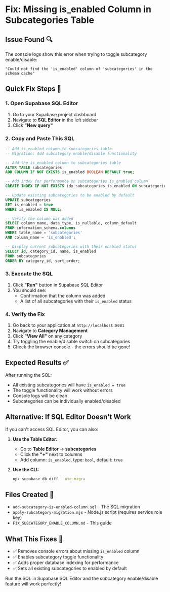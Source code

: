 # Fix: Missing is_enabled Column in Subcategories Table

## Issue Found 🔍
The console logs show this error when trying to toggle subcategory enable/disable:
```
"Could not find the 'is_enabled' column of 'subcategories' in the schema cache"
```

## Quick Fix Steps 🚀

### 1. Open Supabase SQL Editor
1. Go to your Supabase project dashboard
2. Navigate to **SQL Editor** in the left sidebar
3. Click **"New query"**

### 2. Copy and Paste This SQL
```sql
-- Add is_enabled column to subcategories table
-- Migration: Add subcategory enable/disable functionality

-- Add the is_enabled column to subcategories table
ALTER TABLE subcategories 
ADD COLUMN IF NOT EXISTS is_enabled BOOLEAN DEFAULT true;

-- Add index for performance on subcategories is_enabled column
CREATE INDEX IF NOT EXISTS idx_subcategories_is_enabled ON subcategories(is_enabled);

-- Update existing subcategories to be enabled by default
UPDATE subcategories 
SET is_enabled = true 
WHERE is_enabled IS NULL;

-- Verify the column was added
SELECT column_name, data_type, is_nullable, column_default 
FROM information_schema.columns 
WHERE table_name = 'subcategories' 
AND column_name = 'is_enabled';

-- Display current subcategories with their enabled status
SELECT id, category_id, name, is_enabled 
FROM subcategories 
ORDER BY category_id, sort_order;
```

### 3. Execute the SQL
1. Click **"Run"** button in Supabase SQL Editor
2. You should see:
   - Confirmation that the column was added
   - A list of all subcategories with their `is_enabled` status

### 4. Verify the Fix
1. Go back to your application at `http://localhost:8081`
2. Navigate to **Category Management**
3. Click **"View All"** on any category
4. Try toggling the enable/disable switch on subcategories
5. Check the browser console - the errors should be gone!

## Expected Results ✅

After running the SQL:
- All existing subcategories will have `is_enabled = true`
- The toggle functionality will work without errors
- Console logs will be clean
- Subcategories can be individually enabled/disabled

## Alternative: If SQL Editor Doesn't Work

If you can't access SQL Editor, you can also:

1. **Use the Table Editor:**
   - Go to **Table Editor** → **subcategories**
   - Click the **"+"** next to columns
   - Add column: `is_enabled`, type: `bool`, default: `true`

2. **Use the CLI:**
   ```bash
   npx supabase db diff --use-migra
   ```

## Files Created 📄
- `add-subcategory-is-enabled-column.sql` - The SQL migration
- `apply-subcategory-migration.mjs` - Node.js script (requires service role key)
- `FIX_SUBCATEGORY_ENABLE_COLUMN.md` - This guide

## What This Fixes 🔧
- ✅ Removes console errors about missing `is_enabled` column
- ✅ Enables subcategory toggle functionality
- ✅ Adds proper database indexing for performance
- ✅ Sets all existing subcategories to enabled by default

Run the SQL in Supabase SQL Editor and the subcategory enable/disable feature will work perfectly! 